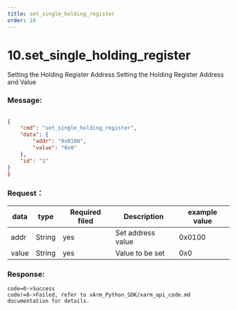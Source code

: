 ```yaml
---
title: set_single_holding_register
order: 10
---
```

# 10.set_single_holding_register

Setting the Holding Register Address
Setting the Holding Register Address and Value

### Message:  
```json
    
{
    "cmd": "set_single_holding_register",
    "data": {
        "addr": "0x0100",
        "value": "0x0"
    },
    "id": "1"
}
}
```
### Request：  
 
    
| **data** | **type** | **Required filed** | **Description** | **example value** |
| -------- |----------|--------------------|-----------------|-------------------|
| addr     | String   | yes                  | Set address value          | 0x0100            |
| value    | String   | yes                  | Value to be set           | 0x0               |

### Response:  
```
code=0->Success
code!=0->Failed, refer to xArm_Python_SDK/xarm_api_code.md documentation for details.
```

